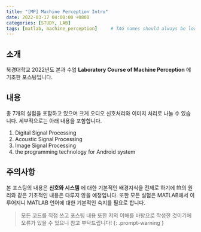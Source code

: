 ```yaml
---
title: "[MP] Machine Perception Intro"
date: 2022-03-17 04:00:00 +0800
categories: [STUDY, LAB]
tags: [matlab, machine_perception]     # TAG names should always be lowercase
---
```


## 소개
북경대학교 2022년도 본과 수업 __Laboratory Course of Machine Perception__ 에 기초한 포스팅입니다. 

## 내용
총 7개의 실험을 포함하고 있으며 크게 오디오 신호처리와 이미지 처리로 나눌 수 있습니다. 세부적으로는 아래 내용을 포함합니다.
1. Digital Signal Processing
1. Acoustic Signal Processing
1. Image Signal Processing
1. the programming technology for Android system

## 주의사항
본 포스팅의 내용은 __신호와 시스템__ 에 대한 기본적인 배경지식을 전제로 하기에 fft의 원리와 같은 기초적인 내용은 다루지 않을 예정입니다.
또한 모든 실험은 MATLAB에서 이루어지니 MATLAB 언어에 대한 기본적인 숙지를 필요로 합니다.

> 모든 코드를 직접 쓰고 포스팅 내용 또한 저의 이해를 바탕으로 작성한 것이기에 오류가 있을 수 있으니 참고 부탁드립니다!
{: .prompt-warning }
